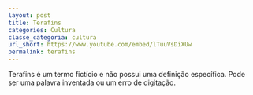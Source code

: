 ```yaml
---
layout: post
title: Terafins
categories: Cultura
classe_categoria: cultura
url_short: https://www.youtube.com/embed/lTuuVsDiXUw
permalink: terafins
---
```

Terafins é um termo fictício e não possui uma definição específica. Pode ser uma palavra inventada ou um erro de digitação.
